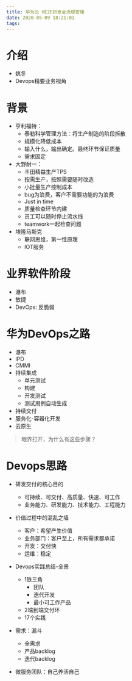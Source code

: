 ```yaml
---
title: 华为云 HE2E研发全流程管理
date: 2020-05-09 18:21:01
tags:
---
```


# 介绍

- 姚冬
- Devops精要业务视角

# 背景

- 亨利福特：
  - 泰勒科学管理方法：将生产制造的阶段拆散
  - 规模化降低成本
  - 输入什么，输出确定。最终环节保证质量
  - 需求固定
- 大野耐一：
  - 丰田精益生产TPS
  - 按需生产，按照需要随时改造
  - 小批量生产控制成本
  - bug为浪费，客户不需要功能的为浪费
  - Just in time
  - 质量检查环节内建
  - 员工可以随时停止流水线
  - teamwork一起检查问题
- 埃隆马斯克
  - 联网思维，第一性原理
  - IOT服务

# 业界软件阶段

- 瀑布
- 敏捷
- DevOps: 反脆弱

# 华为DevOps之路

- 瀑布
- IPD
- CMMI
- 持续集成
  - 单元测试
  - 构建
  - 开发测试
  - 测试用例自动生成
- 持续交付
- 服务化-容器化开发
- 云原生

> 眼界打开，为什么有这些步骤？

# Devops思路

- 研发交付的核心目的
  - 可持续、可交付、高质量、快速、可工作
  - 业务能力、研发能力、技术能力、工程能力

- 价值过程中的混乱之墙
  - 客户：希望产生价值
  - 业务部门：客户至上，所有需求都承诺
  - 开发：交付快
  - 运维：稳定
- Devops实践总结-全景
  - 1铁三角
    - 团队
    - 迭代开发
    - 最小可工作产品
  - 2端到端交付环
  - 17个实践
- 需求：漏斗
  - 全需求
  - 产品backlog
  - 迭代backlog
- 微服务团队：自己养活自己